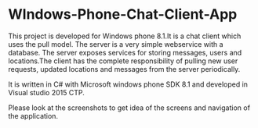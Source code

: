 # WIndows-Phone-Chat-Client-App
This project is developed for Windows phone 8.1.It is a chat client which uses the pull model. The server is a very simple webservice with a database. The server exposes services for storing messages, users and locations.The client has the complete responsibility of pulling new user requests, updated locations and messages from the server periodically.

It is written in C# with Microsoft windows phone SDK 8.1 and developed in Visual studio 2015 CTP.

Please look at the screenshots to get idea of the screens and navigation of the application.
